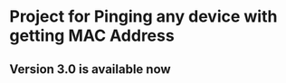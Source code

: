 <h1>Project for Pinging any device with getting MAC Address</h1>
<h2>Version 3.0 is  available now</h2>
